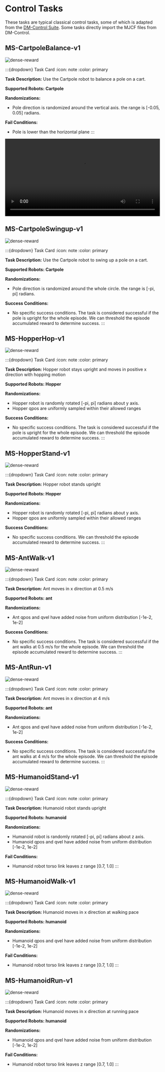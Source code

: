 # Control Tasks
[asset-badge]: https://img.shields.io/badge/download%20asset-yes-blue.svg
[reward-badge]: https://img.shields.io/badge/dense%20reward-yes-green.svg

These tasks are typical classical control tasks, some of which is adapted from the [DM-Control Suite](https://github.com/google-deepmind/dm_control/). Some tasks directly import the MJCF files from DM-Control.

## MS-CartpoleBalance-v1
![dense-reward][reward-badge]

:::{dropdown} Task Card
:icon: note
:color: primary

**Task Description:**
Use the Cartpole robot to balance a pole on a cart.


**Supported Robots: Cartpole**

**Randomizations:**
- Pole direction is randomized around the vertical axis. the range is [-0.05, 0.05] radians.

**Fail Conditions:**
- Pole is lower than the horizontal plane
:::
<video preload="auto" controls="True" width="100%">
<source src="https://github.com/haosulab/ManiSkill/raw/main/figures/environment_demos/MS-CartpoleBalance-v1_rt.mp4" type="video/mp4">
</video>

## MS-CartpoleSwingup-v1
![dense-reward][reward-badge]

:::{dropdown} Task Card
:icon: note
:color: primary

**Task Description:**
Use the Cartpole robot to swing up a pole on a cart.


**Supported Robots: Cartpole**

**Randomizations:**
- Pole direction is randomized around the whole circle. the range is [-pi, pi] radians.

**Success Conditions:**
- No specific success conditions. The task is considered successful if the pole is upright for the whole episode. We can threshold the episode accumulated reward to determine success.
:::

## MS-HopperHop-v1
![dense-reward][reward-badge]

:::{dropdown} Task Card
:icon: note
:color: primary

**Task Description:**
Hopper robot stays upright and moves in positive x direction with hopping motion


**Supported Robots: Hopper**
 
**Randomizations:**
- Hopper robot is randomly rotated [-pi, pi] radians about y axis.
- Hopper qpos are uniformly sampled within their allowed ranges

**Success Conditions:**
- No specific success conditions. The task is considered successful if the pole is upright for the whole episode. We can threshold the episode accumulated reward to determine success.
:::

## MS-HopperStand-v1
![dense-reward][reward-badge]

:::{dropdown} Task Card
:icon: note
:color: primary

**Task Description:**
Hopper robot stands upright


**Supported Robots: Hopper**

**Randomizations:**
- Hopper robot is randomly rotated [-pi, pi] radians about y axis.
- Hopper qpos are uniformly sampled within their allowed ranges

**Success Conditions:**
- No specific success conditions. We can threshold the episode accumulated reward to determine success.
:::

## MS-AntWalk-v1
![dense-reward][reward-badge]

:::{dropdown} Task Card
:icon: note
:color: primary

**Task Description:**
Ant moves in x direction at 0.5 m/s

**Supported Robots: ant**

**Randomizations:**
- Ant qpos and qvel have added noise from uniform distribution [-1e-2, 1e-2]

**Success Conditions:**
- No specific success conditions. The task is considered successful if the ant walks at 0.5 m/s for the whole episode. We can threshold the episode accumulated reward to determine success.
:::

## MS-AntRun-v1
![dense-reward][reward-badge]

:::{dropdown} Task Card
:icon: note
:color: primary

**Task Description:**
Ant moves in x direction at 4 m/s

**Supported Robots: ant**

**Randomizations:**
- Ant qpos and qvel have added noise from uniform distribution [-1e-2, 1e-2]

**Success Conditions:**
- No specific success conditions. The task is considered successful the ant walks at 4 m/s for the whole episode. We can threshold the episode accumulated reward to determine success.
:::

## MS-HumanoidStand-v1
![dense-reward][reward-badge]

:::{dropdown} Task Card
:icon: note
:color: primary

**Task Description:**
Humanoid robot stands upright


**Supported Robots: humanoid**

**Randomizations:**
- Humanoid robot is randomly rotated [-pi, pi] radians about z axis.
- Humanoid qpos and qvel have added noise from uniform distribution [-1e-2, 1e-2]

**Fail Conditions:**
- Humanoid robot torso link leaves z range [0.7, 1.0]
:::

## MS-HumanoidWalk-v1
![dense-reward][reward-badge]

:::{dropdown} Task Card
:icon: note
:color: primary

**Task Description:**
Humanoid moves in x direction at walking pace


**Supported Robots: humanoid**

**Randomizations:**
- Humanoid qpos and qvel have added noise from uniform distribution [-1e-2, 1e-2]

**Fail Conditions:**
- Humanoid robot torso link leaves z range [0.7, 1.0]
:::

## MS-HumanoidRun-v1
![dense-reward][reward-badge]

:::{dropdown} Task Card
:icon: note
:color: primary

**Task Description:**
Humanoid moves in x direction at running pace


**Supported Robots: humanoid**

**Randomizations:**
- Humanoid qpos and qvel have added noise from uniform distribution [-1e-2, 1e-2]

**Fail Conditions:**
- Humanoid robot torso link leaves z range [0.7, 1.0]
:::
